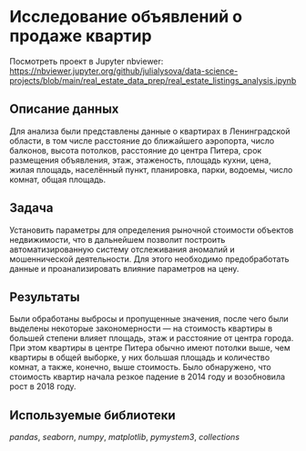 # Исследование объявлений о продаже квартир

Посмотреть проект в Jupyter nbviewer: https://nbviewer.jupyter.org/github/julialysova/data-science-projects/blob/main/real_estate_data_prep/real_estate_listings_analysis.ipynb

## Описание данных

Для анализа были представлены данные о квартирах в Ленинградской области, в том числе расстояние до ближайшего аэропорта, число балконов, высота потолков, расстояние до центра Питера, срок размещения объявления, этаж, этаженость, площадь кухни, цена, жилая площадь, населённый пункт, планировка, парки, водоемы, число комнат, общая площадь.

## Задача

Установить параметры для определения рыночной стоимости объектов недвижимости, что в дальнейшем позволит построить автоматизированную систему отслеживания аномалий и мошеннической деятельности. Для этого необходимо предобработать данные и проанализировать влияние параметров на цену.

## Результаты

Были обработаны выбросы и пропущенные значения, после чего были выделены некоторые закономерности — на стоимость квартиры в большей степени влияет площадь, этаж и расстояние от центра города. При этом квартиры в центре Питера обычно имеют потолки выше, чем квартиры в общей выборке, у них большая площадь и количество комнат, а также, конечно, выше стоимость. Было обнаружено, что стоимость квартир начала резкое падение в 2014 году и возобновила рост в 2018 году.

## Используемые библиотеки

*pandas*, *seaborn*, *numpy*, *matplotlib*, *pymystem3*, *collections*